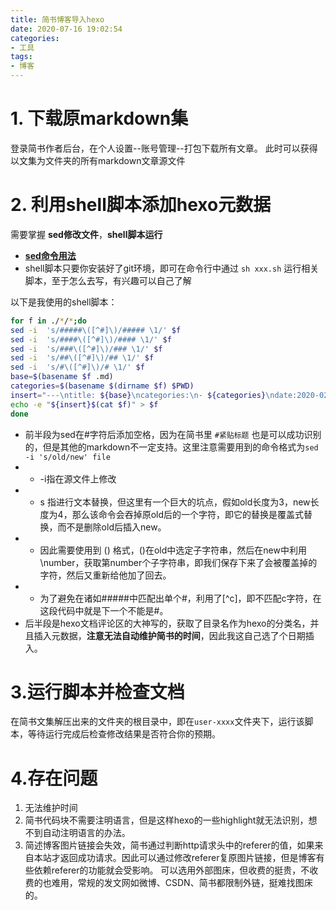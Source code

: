 ```yaml
---
title: 简书博客导入hexo
date: 2020-07-16 19:02:54
categories:
- 工具
tags:
- 博客
---
```


# 1. 下载原markdown集

登录简书作者后台，在个人设置--账号管理--打包下载所有文章。
此时可以获得以文集为文件夹的所有markdown文章源文件

# 2. 利用shell脚本添加hexo元数据
需要掌握 **sed修改文件**，**shell脚本运行**
- [**sed命令用法**](https://www.cnblogs.com/maxincai/p/5146338.html)
- shell脚本只要你安装好了git环境，即可在命令行中通过 ``sh xxx.sh`` 运行相关脚本，至于怎么去写，有兴趣可以自己了解

以下是我使用的shell脚本：

```sh
for f in ./*/*;do
sed -i  's/#####\([^#]\)/##### \1/' $f
sed -i  's/####\([^#]\)/#### \1/' $f
sed -i  's/###\([^#]\)/### \1/' $f
sed -i  's/##\([^#]\)/## \1/' $f
sed -i  's/#\([^#]\)/# \1/' $f
base=$(basename $f .md)
categories=$(basename $(dirname $f) $PWD)
insert="---\ntitle: ${base}\ncategories:\n- ${categories}\ndate:2020-02-17 02:17:00\n---\n"
echo -e "${insert}$(cat $f)" > $f
done
```
- 前半段为sed在#字符后添加空格，因为在简书里 ``#紧贴标题`` 也是可以成功识别的，但是其他的markdown不一定支持。这里注意需要用到的命令格式为``sed -i 's/old/new' file ``
- - \-i指在源文件上修改
- - s 指进行文本替换，但这里有一个巨大的坑点，假如old长度为3，new长度为4，那么该命令会吞掉原old后的一个字符，即它的替换是覆盖式替换，而不是删除old后插入new。
- - 因此需要使用到 () 格式，()在old中选定子字符串，然后在new中利用\\number，获取第number个子字符串，即我们保存下来了会被覆盖掉的字符，然后又重新给他加了回去。
- - 为了避免在诸如#####中匹配出单个#，利用了[^c]，即不匹配c字符，在这段代码中就是下一个不能是#。
- 后半段是hexo文档评论区的大神写的，获取了目录名作为hexo的分类名，并且插入元数据，**注意无法自动维护简书的时间**，因此我这自己选了个日期插入。

# 3.运行脚本并检查文档
在简书文集解压出来的文件夹的根目录中，即在``user-xxxx``文件夹下，运行该脚本，等待运行完成后检查修改结果是否符合你的预期。

# 4.存在问题
1. 无法维护时间
2. 简书代码块不需要注明语言，但是这样hexo的一些highlight就无法识别，想不到自动注明语言的办法。
3. 简述博客图片链接会失效，简书通过判断http请求头中的referer的值，如果来自本站才返回成功请求。因此可以通过修改referer复原图片链接，但是博客有些依赖referer的功能就会受影响。
    可以选用外部图床，但收费的挺贵，不收费的也难用，常规的发文网如微博、CSDN、简书都限制外链，挺难找图床的。